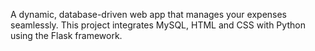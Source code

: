 A dynamic, database-driven web app that manages your expenses seamlessly. This project integrates MySQL, HTML and CSS with Python using the Flask framework. 
